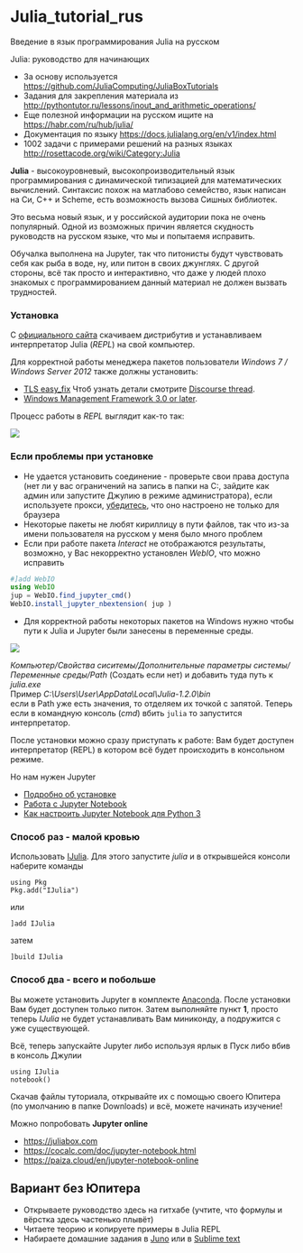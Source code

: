 # Julia_tutorial_rus
Введение в язык программирования Julia на русском

Julia: руководство для начинающих
* За основу используется https://github.com/JuliaComputing/JuliaBoxTutorials
* Задания для закрепления материала из http://pythontutor.ru/lessons/inout_and_arithmetic_operations/
* Еще полезной информации на русском ищите на https://habr.com/ru/hub/julia/
* Документация по языку https://docs.julialang.org/en/v1/index.html
* 1002 задачи с примерами решений на разных языках http://rosettacode.org/wiki/Category:Julia

**Julia** - высокоуровневый, высокопроизводительный язык программирования с динамической типизацией для математических вычислений. Синтаксис похож на матлабово семейство, язык написан на Си, С++ и Scheme, есть возможность вызова Сишных библиотек. 

Это весьма новый язык, и у российской аудитории пока не очень популярный. Одной из возможных причин является скудность руководств на русском языке, что мы и попытаемя исправить.

Обучалка выполнена на Jupyter, так что питонисты будут чувствовать себя как рыба в воде, ну, или питон в своих джунглях. С другой стороны, всё так просто и интерактивно, что даже у людей плохо знакомых с программированием данный материал не должен вызвать трудностей.

### Установка

С [официального сайта](https://julialang.org) скачиваем дистрибутив и устанавливаем интерпретатор Julia (*REPL*) на свой компьютер. 

Для корректной работы менеджера пакетов пользователи *Windows 7 / Windows Server 2012* также должны установить: 
* [TLS easy_fix](https://support.microsoft.com/en-us/help/3140245/update-to-enable-tls-1-1-and-tls-1-2-as-a-default-secure-protocols-in "мне помог Method 2: Microsoft Update Catalog") Чтоб узнать детали смотрите [Discourse thread](https://discourse.julialang.org/t/errors-for-git-pkg/9351 "тут всё на нерусском").
* [Windows Management Framework 3.0 or later](https://docs.microsoft.com/en-us/powershell/wmf/overview).

Процесс работы в *REPL* выглядит как-то так:

![](https://habrastorage.org/webt/gn/5u/wt/gn5uwtgsl9-jylmg8vx2--hljtk.png)


### Если проблемы при установке
* Не удается установить соединение - проверьте свои права доступа (нет ли у вас ограничений на запись в папки на C:\, зайдите как админ или запустите Джулию в режиме администратора), если используете прокси, [убедитесь](https://it-blojek.ru/nastroyka-sistemnogo-proksi-v-windows/), что оно настроено не только для браузера
* Некоторые пакеты не любят кириллицу в пути файлов, так что из-за имени пользователя на русском у меня было много проблем
* Если при работе пакета *Interact* не отображаются результаты, возможно, у Вас некорректно установлен *WebIO*, что можно исправить
```julia
#]add WebIO
using WebIO
jup = WebIO.find_jupyter_cmd()
WebIO.install_jupyter_nbextension( jup )
```
* Для корректной работы некоторых пакетов на Windows нужно чтобы пути к Julia и Jupyter были занесены в переменные среды.

![](https://habrastorage.org/webt/6f/do/c0/6fdoc0hwjk1dzyjle92qvbeallw.png)

*Компьютер/Свойства сиситемы/Дополнительные параметры системы/Переменные среды/Path* (Создать если нет) и добавить туда путь к *julia.exe*  
Пример *C:\Users\User\AppData\Local\Julia-1.2.0\bin*  
если в Path уже есть значения, то отделяем их точкой с запятой.
Теперь если в командную консоль (*cmd*) вбить `julia` то запустится интерпретатор.

После установки можно сразу приступать к работе: Вам будет доступен интерпретатор (REPL) в котором всё будет происходить в консольном режиме. 

Но нам нужен Jupyter
* [Подробно об установке](https://devpractice.ru/python-lesson-1-install/)
* [Работа с Jupyter Notebook](https://devpractice.ru/python-lesson-6-work-in-jupyter-notebook/)
* [Как настроить Jupyter Notebook для Python 3](https://tproger.ru/translations/jupyter-notebook-python-3/)
### Способ раз - малой кровью
Использовать [IJulia](https://github.com/JuliaLang/IJulia.jl). Для этого запустите *julia* и в открывшейся консоли наберите команды
```
using Pkg
Pkg.add("IJulia")
```
или
```
]add IJulia
```
затем
```
]build IJulia
```

### Способ два - всего и побольше
Вы можете установить Jupyter в комплекте [Anaconda](https://www.anaconda.com/distribution/). После установки Вам будет доступен только питон. Затем выполняйте пункт **1**, просто теперь *IJulia* не будет устанавливать Вам миниконду, а подружится с уже существующей.


Всё, теперь запускайте Jupyter либо используя ярлык в Пуск либо вбив в консоль Джулии
```
using IJulia
notebook()
```
Скачав файлы туториала, открывайте их с помощью своего Юпитера (по умолчанию в папке Downloads) и всё, можете начинать изучение!

Можно попробовать **Jupyter online**
* https://juliabox.com
* https://cocalc.com/doc/jupyter-notebook.html
* https://paiza.cloud/en/jupyter-notebook-online
## Вариант без Юпитера
- Открываете руководство здесь на гитхабе (учтите, что формулы и вёрстка здесь частенько плывёт)
- Читаете теорию и копируете примеры в Julia REPL 
- Набираете домашние задания в [Juno](https://juliacomputing.com/products/juliapro) или в [Sublime text](https://sublimetext3.ru)
